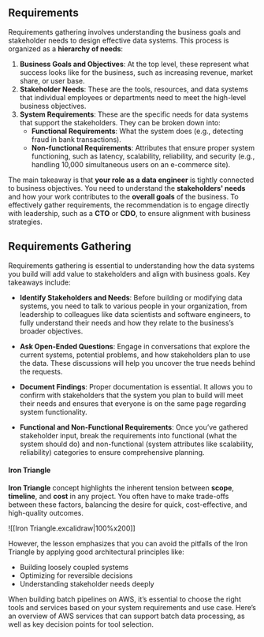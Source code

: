 ## Requirements
Requirements gathering involves understanding the business goals and stakeholder needs to design effective data systems. This process is organized as a **hierarchy of needs**:

1. **Business Goals and Objectives**: At the top level, these represent what success looks like for the business, such as increasing revenue, market share, or user base.
2. **Stakeholder Needs**: These are the tools, resources, and data systems that individual employees or departments need to meet the high-level business objectives.
3. **System Requirements**: These are the specific needs for data systems that support the stakeholders. They can be broken down into:
    - **Functional Requirements**: What the system does (e.g., detecting fraud in bank transactions).
    - **Non-functional Requirements**: Attributes that ensure proper system functioning, such as latency, scalability, reliability, and security (e.g., handling 10,000 simultaneous users on an e-commerce site).

The main takeaway is that **your role as a data engineer** is tightly connected to business objectives. You need to understand the **stakeholders' needs** and how your work contributes to the **overall goals** of the business. To effectively gather requirements, the recommendation is to engage directly with leadership, such as a **CTO** or **CDO**, to ensure alignment with business strategies.

## Requirements Gathering
Requirements gathering is essential to understanding how the data systems you build will add value to stakeholders and align with business goals. Key takeaways include:

- **Identify Stakeholders and Needs**: Before building or modifying data systems, you need to talk to various people in your organization, from leadership to colleagues like data scientists and software engineers, to fully understand their needs and how they relate to the business’s broader objectives.
    
- **Ask Open-Ended Questions**: Engage in conversations that explore the current systems, potential problems, and how stakeholders plan to use the data. These discussions will help you uncover the true needs behind the requests.
    
- **Document Findings**: Proper documentation is essential. It allows you to confirm with stakeholders that the system you plan to build will meet their needs and ensures that everyone is on the same page regarding system functionality.
    
- **Functional and Non-Functional Requirements**: Once you’ve gathered stakeholder input, break the requirements into functional (what the system should do) and non-functional (system attributes like scalability, reliability) categories to ensure comprehensive planning.
    
#### Iron Triangle
**Iron Triangle** concept highlights the inherent tension between **scope**, **timeline**, and **cost** in any project. You often have to make trade-offs between these factors, balancing the desire for quick, cost-effective, and high-quality outcomes.

![[Iron Triangle.excalidraw|100%x200]]

However, the lesson emphasizes that you can avoid the pitfalls of the Iron Triangle by applying good architectural principles like:

- Building loosely coupled systems
- Optimizing for reversible decisions
- Understanding stakeholder needs deeply

When building batch pipelines on AWS, it’s essential to choose the right tools and services based on your system requirements and use case. Here’s an overview of AWS services that can support batch data processing, as well as key decision points for tool selection.